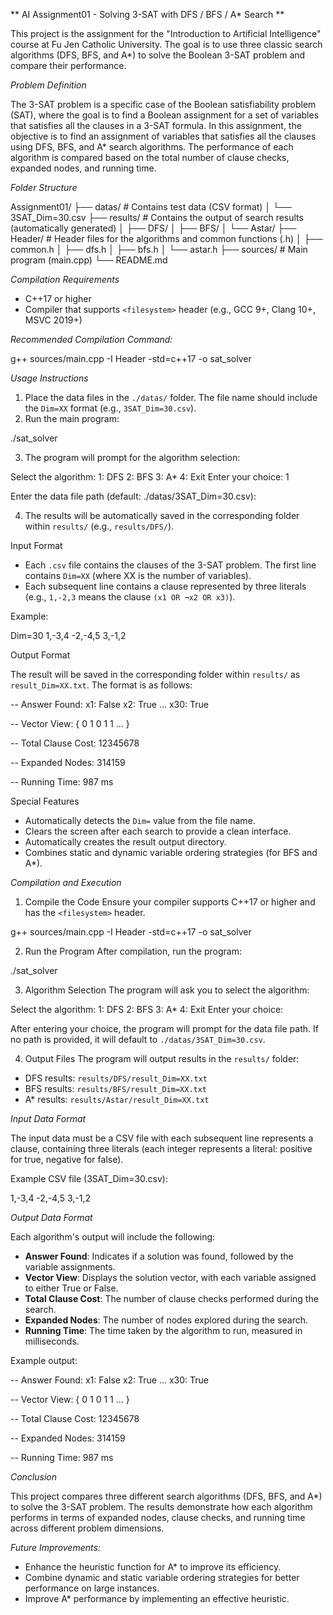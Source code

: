 ** AI Assignment01 - Solving 3-SAT with DFS / BFS / A* Search **

This project is the assignment for the "Introduction to Artificial Intelligence" course at Fu Jen Catholic University. The goal is to use three classic search algorithms (DFS, BFS, and A*) to solve the Boolean 3-SAT problem and compare their performance.

*Problem Definition*

The 3-SAT problem is a specific case of the Boolean satisfiability problem (SAT), where the goal is to find a Boolean assignment for a set of variables that satisfies all the clauses in a 3-SAT formula. In this assignment, the objective is to find an assignment of variables that satisfies all the clauses using DFS, BFS, and A* search algorithms. The performance of each algorithm is compared based on the total number of clause checks, expanded nodes, and running time.

*Folder Structure*

Assignment01/
├── datas/             # Contains test data (CSV format)
│   └── 3SAT_Dim=30.csv
├── results/           # Contains the output of search results (automatically generated)
│   ├── DFS/
│   ├── BFS/
│   └── Astar/
├── Header/            # Header files for the algorithms and common functions (.h)
│   ├── common.h
│   ├── dfs.h
│   ├── bfs.h
│   └── astar.h
├── sources/           # Main program (main.cpp)
└── README.md

*Compilation Requirements*

- C++17 or higher
- Compiler that supports `<filesystem>` header (e.g., GCC 9+, Clang 10+, MSVC 2019+)

*Recommended Compilation Command:*

g++ sources/main.cpp -I Header -std=c++17 -o sat_solver

*Usage Instructions*

1. Place the data files in the `./datas/` folder. The file name should include the `Dim=XX` format (e.g., `3SAT_Dim=30.csv`).
2. Run the main program:

./sat_solver

3. The program will prompt for the algorithm selection:

Select the algorithm:
1: DFS
2: BFS
3: A*
4: Exit
Enter your choice: 1

Enter the data file path (default: ./datas/3SAT_Dim=30.csv):

4. The results will be automatically saved in the corresponding folder within `results/` (e.g., `results/DFS/`).

Input Format

- Each `.csv` file contains the clauses of the 3-SAT problem. The first line contains `Dim=XX` (where XX is the number of variables).
- Each subsequent line contains a clause represented by three literals (e.g., `1,-2,3` means the clause `(x1 OR ¬x2 OR x3)`).
  
Example:

Dim=30
1,-3,4
-2,-4,5
3,-1,2

Output Format

The result will be saved in the corresponding folder within `results/` as `result_Dim=XX.txt`. The format is as follows:

-- Answer Found:
	x1: False
	x2: True
	...
	x30: True

-- Vector View:
	{ 0 1 0 1 1 ... }

-- Total Clause Cost:
	12345678

-- Expanded Nodes:
	314159

-- Running Time:
	987 ms

Special Features

- Automatically detects the `Dim=` value from the file name.
- Clears the screen after each search to provide a clean interface.
- Automatically creates the result output directory.
- Combines static and dynamic variable ordering strategies (for BFS and A*).

*Compilation and Execution*

1. Compile the Code
Ensure your compiler supports C++17 or higher and has the `<filesystem>` header.

g++ sources/main.cpp -I Header -std=c++17 -o sat_solver

2. Run the Program
After compilation, run the program:

./sat_solver

3. Algorithm Selection
The program will ask you to select the algorithm:

Select the algorithm:
1: DFS
2: BFS
3: A*
4: Exit
Enter your choice:

After entering your choice, the program will prompt for the data file path. If no path is provided, it will default to `./datas/3SAT_Dim=30.csv`.

4. Output Files
The program will output results in the `results/` folder:

- DFS results: `results/DFS/result_Dim=XX.txt`
- BFS results: `results/BFS/result_Dim=XX.txt`
- A* results: `results/Astar/result_Dim=XX.txt`

*Input Data Format*

The input data must be a CSV file with each subsequent line represents a clause, containing three literals (each integer represents a literal: positive for true, negative for false).

Example CSV file (3SAT_Dim=30.csv):

1,-3,4
-2,-4,5
3,-1,2

*Output Data Format*

Each algorithm's output will include the following:

- **Answer Found**: Indicates if a solution was found, followed by the variable assignments.
- **Vector View**: Displays the solution vector, with each variable assigned to either True or False.
- **Total Clause Cost**: The number of clause checks performed during the search.
- **Expanded Nodes**: The number of nodes explored during the search.
- **Running Time**: The time taken by the algorithm to run, measured in milliseconds.

Example output:

-- Answer Found:
	x1: False
	x2: True
	...
	x30: True

-- Vector View:
	{ 0 1 0 1 1 ... }

-- Total Clause Cost:
	12345678

-- Expanded Nodes:
	314159

-- Running Time:
	987 ms

*Conclusion*

This project compares three different search algorithms (DFS, BFS, and A*) to solve the 3-SAT problem. The results demonstrate how each algorithm performs in terms of expanded nodes, clause checks, and running time across different problem dimensions.

*Future Improvements:*
- Enhance the heuristic function for A* to improve its efficiency.
- Combine dynamic and static variable ordering strategies for better performance on large instances.
- Improve A* performance by implementing an effective heuristic.
